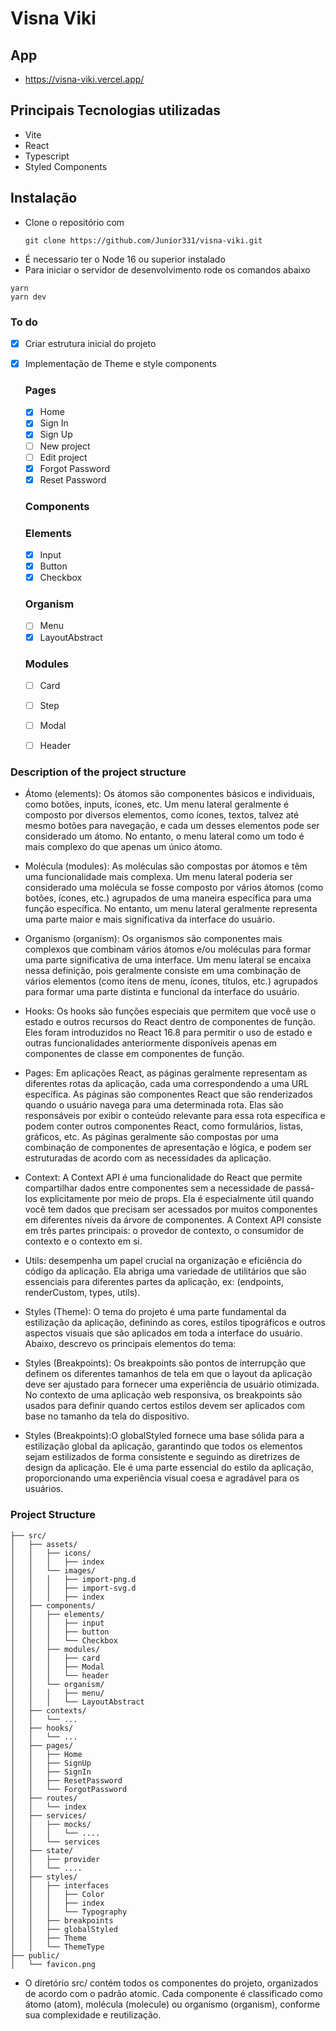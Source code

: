 # Visna Viki

## App

- https://visna-viki.vercel.app/

## Principais Tecnologias utilizadas

- Vite
- React
- Typescript
- Styled Components

## Instalação

- Clone o repositório com
  ```
  git clone https://github.com/Junior331/visna-viki.git
  ```
- É necessario ter o Node 16 ou superior instalado
- Para iniciar o servidor de desenvolvimento rode os comandos abaixo

```
yarn
yarn dev
```

### To do

- [x] Criar estrutura inicial do projeto
- [x] Implementação de Theme e style components

  ### Pages

  - [x] Home
  - [x] Sign In
  - [x] Sign Up
  - [ ] New project
  - [ ] Edit project
  - [x] Forgot Password
  - [x] Reset Password

  ### Components
    ### Elements
    - [x] Input
    - [x] Button
    - [x] Checkbox
    ### Organism
    - [ ] Menu
    - [x] LayoutAbstract
    ### Modules
    - [ ] Card
    - [ ] Step
    - [ ] Modal
    - [ ] Header
  

### Description of the project structure

- Átomo (elements): Os átomos são componentes básicos e individuais, como botões, inputs, ícones, etc. Um menu lateral geralmente é composto por diversos elementos, como ícones, textos, talvez até mesmo botões para navegação, e cada um desses elementos pode ser considerado um átomo. No entanto, o menu lateral como um todo é mais complexo do que apenas um único átomo.

- Molécula (modules): As moléculas são compostas por átomos e têm uma funcionalidade mais complexa. Um menu lateral poderia ser considerado uma molécula se fosse composto por vários átomos (como botões, ícones, etc.) agrupados de uma maneira específica para uma função específica. No entanto, um menu lateral geralmente representa uma parte maior e mais significativa da interface do usuário.

- Organismo (organism): Os organismos são componentes mais complexos que combinam vários átomos e/ou moléculas para formar uma parte significativa de uma interface. Um menu lateral se encaixa nessa definição, pois geralmente consiste em uma combinação de vários elementos (como itens de menu, ícones, títulos, etc.) agrupados para formar uma parte distinta e funcional da interface do usuário.

- Hooks: Os hooks são funções especiais que permitem que você use o estado e outros recursos do React dentro de componentes de função. Eles foram introduzidos no React 16.8 para permitir o uso de estado e outras funcionalidades anteriormente disponíveis apenas em componentes de classe em componentes de função.

- Pages: Em aplicações React, as páginas geralmente representam as diferentes rotas da aplicação, cada uma correspondendo a uma URL específica. As páginas são componentes React que são renderizados quando o usuário navega para uma determinada rota. Elas são responsáveis por exibir o conteúdo relevante para essa rota específica e podem conter outros componentes React, como formulários, listas, gráficos, etc. As páginas geralmente são compostas por uma combinação de componentes de apresentação e lógica, e podem ser estruturadas de acordo com as necessidades da aplicação.

- Context: A Context API é uma funcionalidade do React que permite compartilhar dados entre componentes sem a necessidade de passá-los explicitamente por meio de props. Ela é especialmente útil quando você tem dados que precisam ser acessados por muitos componentes em diferentes níveis da árvore de componentes. A Context API consiste em três partes principais: o provedor de contexto, o consumidor de contexto e o contexto em si.

- Utils: desempenha um papel crucial na organização e eficiência do código da aplicação. Ela abriga uma variedade de utilitários que são essenciais para diferentes partes da aplicação, ex: (endpoints, renderCustom, types, utils).

- Styles (Theme): O tema do projeto é uma parte fundamental da estilização da aplicação, definindo as cores, estilos tipográficos e outros aspectos visuais que são aplicados em toda a interface do usuário. Abaixo, descrevo os principais elementos do tema:

- Styles (Breakpoints): Os breakpoints são pontos de interrupção que definem os diferentes tamanhos de tela em que o layout da aplicação deve ser ajustado para fornecer uma experiência de usuário otimizada. No contexto de uma aplicação web responsiva, os breakpoints são usados para definir quando certos estilos devem ser aplicados com base no tamanho da tela do dispositivo.

- Styles (Breakpoints):O globalStyled fornece uma base sólida para a estilização global da aplicação, garantindo que todos os elementos sejam estilizados de forma consistente e seguindo as diretrizes de design da aplicação. Ele é uma parte essencial do estilo da aplicação, proporcionando uma experiência visual coesa e agradável para os usuários.

### Project Structure

    ├── src/
    │   ├── assets/
    │   │   ├── icons/
    │   │   │   ├── index
    │   │   └── images/
    │   │   │   ├── import-png.d
    │   │   │   ├── import-svg.d
    │   │   │   ├── index
    │   ├── components/
    │   │   ├── elements/
    │   │   │   ├── input
    │   │   │   ├── button
    │   │   │   └── Checkbox
    │   │   ├── modules/
    │   │   │   ├── card
    │   │   │   ├── Modal
    │   │   │   └── header
    │   │   └── organism/
    │   │   │   ├── menu/
    │   │   │   └── LayoutAbstract
    │   ├── contexts/
    │   │   └── ...
    │   ├── hooks/
    │   │   └── ...
    │   ├── pages/
    │   │   ├── Home
    │   │   ├── SignUp
    │   │   ├── SignIn
    │   │   ├── ResetPassword
    │   │   └── ForgotPassword
    │   ├── routes/
    │   │   └── index
    │   ├── services/
    │   │   ├── mocks/
    │   │   │   └── ....
    │   │   └── services
    │   ├── state/
    │   │   ├── provider
    │   │   └── ....
    │   ├── styles/
    │   │   ├── interfaces
    │   │   │   ├── Color
    │   │   │   ├── index
    │   │   │   └── Typography
    │   │   ├── breakpoints
    │   │   ├── globalStyled
    │   │   ├── Theme
    │   │   └── ThemeType
    ├── public/
    │   └── favicon.png

- O diretório src/ contém todos os componentes do projeto, organizados de acordo com o padrão atomic.
  Cada componente é classificado como átomo (atom), molécula (molecule) ou organismo (organism), conforme
  sua complexidade e reutilização.

